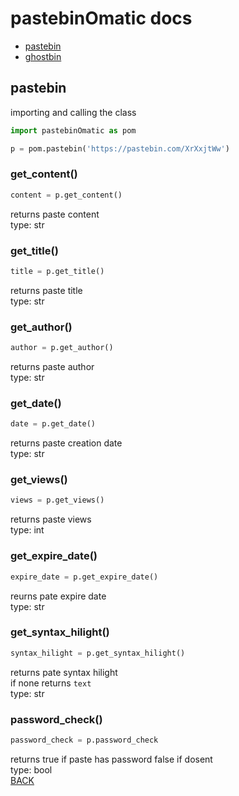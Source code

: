 # pastebinOmatic docs

- <a href='#pastebin'>pastebin</a>
- <a href='#'>ghostbin</a>


## pastebin

importing and calling the class
```python
import pastebinOmatic as pom

p = pom.pastebin('https://pastebin.com/XrXxjtWw')
```

### get_content()
```python
content = p.get_content()
```
returns paste content <br>
type: str

### get_title()
```python
title = p.get_title()
```
returns paste title <br>
type: str

### get_author()
```python
author = p.get_author()
```
returns paste author <br>
type: str

### get_date()
```python
date = p.get_date()
```
returns paste creation date <br>
type: str

### get_views()
```python
views = p.get_views()
```
returns paste views <br>
type: int

### get_expire_date()
```python
expire_date = p.get_expire_date()
```
reurns pate expire date <br>
type: str

### get_syntax_hilight()
```python
syntax_hilight = p.get_syntax_hilight()
```
returns pate syntax hilight <br>
if none returns `text` <br>
type: str

### password_check()
```python
password_check = p.password_check
```
returns true if paste has password false if dosent <br>
type: bool <br>
<a href='#pastebinOmatic-docs'>BACK</a>
